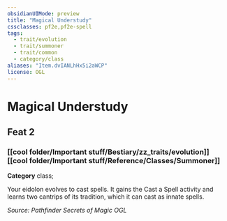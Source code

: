 ```yaml
---
obsidianUIMode: preview
title: "Magical Understudy"
cssclasses: pf2e,pf2e-spell
tags:
  - trait/evolution
  - trait/summoner
  - trait/common
  - category/class
aliases: "Item.dvIANLhHx5i2aWCP"
license: OGL
---
```

# Magical Understudy
## Feat 2
### [[cool folder/Important stuff/Bestiary/zz_traits/evolution]][[cool folder/Important stuff/Reference/Classes/Summoner]]

**Category** class; 




Your eidolon evolves to cast spells. It gains the Cast a Spell activity and learns two cantrips of its tradition, which it can cast as innate spells.

*Source: Pathfinder Secrets of Magic*
*OGL*